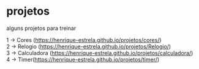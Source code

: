 # projetos

alguns projetos para treinar 

1 -> Cores (https://henrique-estrela.github.io/projetos/cores/)<br>
2 -> Relogio (https://henrique-estrela.github.io/projetos/Relogio/)<br>
3 -> Calculadora (https://henrique-estrela.github.io/projetos/calculadora/)<br>
4 -> Timer(https://henrique-estrela.github.io/projetos/timer/)<br>
